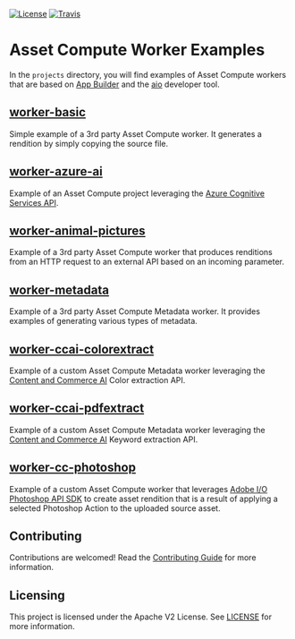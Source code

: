 [![License](https://img.shields.io/badge/license-Apache--2.0-blue.svg)](http://www.apache.org/licenses/LICENSE-2.0)
[![Travis](https://travis-ci.com/adobe/asset-compute-example-workers.svg?branch=master)](https://travis-ci.com/adobe/asset-compute-example-workers)

# Asset Compute Worker Examples

In the `projects` directory, you will find examples of Asset Compute workers that are based on [App Builder](https://developer.adobe.com/app-builder/) and the [aio](https://github.com/adobe/aio-cli) developer tool.

## [worker-basic](projects/worker-basic)

Simple example of a 3rd party Asset Compute worker. It generates a rendition by simply copying the source file.

## [worker-azure-ai](projects/worker-azure-ai)

Example of an Asset Compute project leveraging the [Azure Cognitive Services API](https://azure.microsoft.com/en-us/services/cognitive-services/).

## [worker-animal-pictures](projects/worker-animal-pictures)

Example of a 3rd party Asset Compute worker that produces renditions from an HTTP request to an external API based on an incoming parameter.

## [worker-metadata](projects/worker-metadata)

Example of a 3rd party Asset Compute Metadata worker. It provides examples of generating various types of metadata.

## [worker-ccai-colorextract](projects/worker-ccai-colorextract)

Example of a custom Asset Compute Metadata worker leveraging the [Content and Commerce AI](https://docs.adobe.com/content/help/en/experience-platform/intelligent-services/content-commerce-ai/overview.html) Color extraction API.

## [worker-ccai-pdfextract](projects/worker-ccai-pdfextract)

Example of a custom Asset Compute Metadata worker leveraging the [Content and Commerce AI](https://docs.adobe.com/content/help/en/experience-platform/intelligent-services/content-commerce-ai/overview.html) Keyword extraction API.

## [worker-cc-photoshop](projects/worker-cc-photoshop)

Example of a custom Asset Compute worker that leverages [Adobe I/O Photoshop API SDK](https://github.com/adobe/aio-lib-photoshop-api) to create asset rendition that is a result of applying a selected Photoshop Action to the uploaded source asset.

## Contributing

Contributions are welcomed! Read the [Contributing Guide](./.github/CONTRIBUTING.md) for more information.


## Licensing

This project is licensed under the Apache V2 License. See [LICENSE](LICENSE) for more information.
